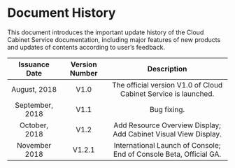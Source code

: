 # Document History

This document introduces the important update history of the Cloud Cabinet Service documentation, including major features of new products and updates of contents according to user’s feedback. <br />

|**Issuance Date**|**Version Number**|**Description**|
|:--:|:--:|:--:|
|August, 2018|V1.0|The official version V1.0 of Cloud Cabinet Service is launched.|
|September, 2018|V1.1|Bug fixing.|
|October, 2018|V1.2|Add Resource Overview Display; Add Cabinet Visual View Display.|
|November 2018|V1.2.1|International Launch of Console; End of Console Beta, Official GA.|

